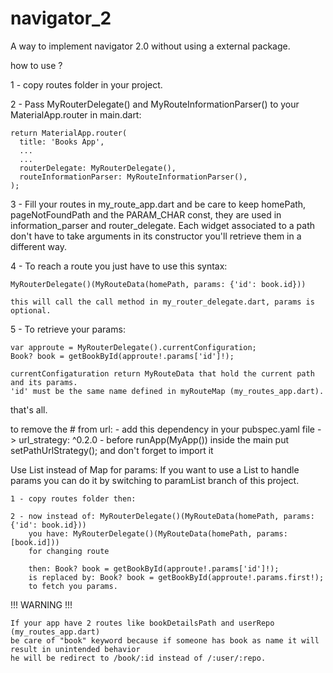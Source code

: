 # navigator_2

A way to implement navigator 2.0 without using a external package.

how to use ?

1 - copy routes folder in your project.

2 - Pass MyRouterDelegate() and MyRouteInformationParser() to your MaterialApp.router in main.dart:

    return MaterialApp.router(
      title: 'Books App',
      ...
      ...
      routerDelegate: MyRouterDelegate(),
      routeInformationParser: MyRouteInformationParser(),
    );

3 - Fill your routes in my_route_app.dart and be care to keep homePath, pageNotFoundPath and the
    PARAM_CHAR const, they are used in information_parser and router_delegate.
    Each widget associated to a path don't have to take arguments in its constructor
    you'll retrieve them in a different way.

4 - To reach a route you just have to use this syntax:

    MyRouterDelegate()(MyRouteData(homePath, params: {'id': book.id}))

    this will call the call method in my_router_delegate.dart, params is optional.

5 - To retrieve your params:

    var approute = MyRouterDelegate().currentConfiguration;
    Book? book = getBookById(approute!.params['id']!);

    currentConfigaturation return MyRouteData that hold the current path and its params.
    'id' must be the same name defined in myRouteMap (my_routes_app.dart).

that's all.

to remove the # from url:
    - add this dependency in your pubspec.yaml file -> url_strategy: ^0.2.0
    - before runApp(MyApp()) inside the main put setPathUrlStrategy(); and don't forget to import it


Use List instead of Map for params:
    If you want to use a List to handle params you can do it by switching to paramList branch of this project.

    1 - copy routes folder then:
    
    2 - now instead of: MyRouterDelegate()(MyRouteData(homePath, params: {'id': book.id}))
        you have: MyRouterDelegate()(MyRouteData(homePath, params: [book.id]))
        for changing route

        then: Book? book = getBookById(approute!.params['id']!);
        is replaced by: Book? book = getBookById(approute!.params.first!);
        to fetch you params.

!!! WARNING !!!

    If your app have 2 routes like bookDetailsPath and userRepo (my_routes_app.dart)
    be care of "book" keyword because if someone has book as name it will result in unintended behavior
    he will be redirect to /book/:id instead of /:user/:repo.